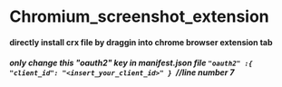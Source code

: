 # Chromium_screenshot_extension
#### directly install crx file by draggin into chrome browser extension tab
##### only change this "oauth2" key in manifest.json file ``"oauth2" :{ "client_id": "<insert_your_client_id>" } ``//line number 7

